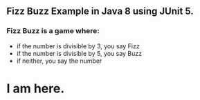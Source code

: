 ## Fizz Buzz Example in Java 8 using JUnit 5.

### Fizz Buzz is a game where:
- if the number is divisible by 3, you say Fizz
- if the number is divisible by 5, you say Buzz
- if neither, you say the number
# I am here.
